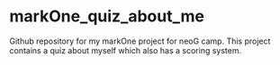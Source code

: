 # markOne_quiz_about_me
 Github repository for my markOne project for neoG camp. This project contains a quiz about myself which also has a scoring system.
